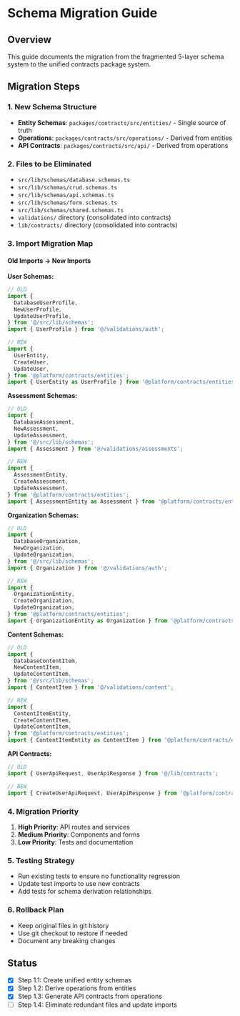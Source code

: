 # Schema Migration Guide

## Overview

This guide documents the migration from the fragmented 5-layer schema system to the unified contracts package system.

## Migration Steps

### 1. New Schema Structure

- **Entity Schemas**: `packages/contracts/src/entities/` - Single source of truth
- **Operations**: `packages/contracts/src/operations/` - Derived from entities
- **API Contracts**: `packages/contracts/src/api/` - Derived from operations

### 2. Files to be Eliminated

- `src/lib/schemas/database.schemas.ts`
- `src/lib/schemas/crud.schemas.ts`
- `src/lib/schemas/api.schemas.ts`
- `src/lib/schemas/form.schemas.ts`
- `src/lib/schemas/shared.schemas.ts`
- `validations/` directory (consolidated into contracts)
- `lib/contracts/` directory (consolidated into contracts)

### 3. Import Migration Map

#### Old Imports → New Imports

**User Schemas:**

```typescript
// OLD
import {
  DatabaseUserProfile,
  NewUserProfile,
  UpdateUserProfile,
} from '@/src/lib/schemas';
import { UserProfile } from '@/validations/auth';

// NEW
import {
  UserEntity,
  CreateUser,
  UpdateUser,
} from '@platform/contracts/entities';
import { UserEntity as UserProfile } from '@platform/contracts/entities';
```

**Assessment Schemas:**

```typescript
// OLD
import {
  DatabaseAssessment,
  NewAssessment,
  UpdateAssessment,
} from '@/src/lib/schemas';
import { Assessment } from '@/validations/assessments';

// NEW
import {
  AssessmentEntity,
  CreateAssessment,
  UpdateAssessment,
} from '@platform/contracts/entities';
import { AssessmentEntity as Assessment } from '@platform/contracts/entities';
```

**Organization Schemas:**

```typescript
// OLD
import {
  DatabaseOrganization,
  NewOrganization,
  UpdateOrganization,
} from '@/src/lib/schemas';
import { Organization } from '@/validations/auth';

// NEW
import {
  OrganizationEntity,
  CreateOrganization,
  UpdateOrganization,
} from '@platform/contracts/entities';
import { OrganizationEntity as Organization } from '@platform/contracts/entities';
```

**Content Schemas:**

```typescript
// OLD
import {
  DatabaseContentItem,
  NewContentItem,
  UpdateContentItem,
} from '@/src/lib/schemas';
import { ContentItem } from '@/validations/content';

// NEW
import {
  ContentItemEntity,
  CreateContentItem,
  UpdateContentItem,
} from '@platform/contracts/entities';
import { ContentItemEntity as ContentItem } from '@platform/contracts/entities';
```

**API Contracts:**

```typescript
// OLD
import { UserApiRequest, UserApiResponse } from '@/lib/contracts';

// NEW
import { CreateUserApiRequest, UserApiResponse } from '@platform/contracts/api';
```

### 4. Migration Priority

1. **High Priority**: API routes and services
2. **Medium Priority**: Components and forms
3. **Low Priority**: Tests and documentation

### 5. Testing Strategy

- Run existing tests to ensure no functionality regression
- Update test imports to use new contracts
- Add tests for schema derivation relationships

### 6. Rollback Plan

- Keep original files in git history
- Use git checkout to restore if needed
- Document any breaking changes

## Status

- [x] Step 1.1: Create unified entity schemas
- [x] Step 1.2: Derive operations from entities
- [x] Step 1.3: Generate API contracts from operations
- [ ] Step 1.4: Eliminate redundant files and update imports
